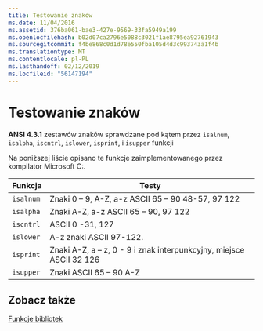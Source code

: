 ```yaml
---
title: Testowanie znaków
ms.date: 11/04/2016
ms.assetid: 376ba061-bae3-427e-9569-33fa5949a199
ms.openlocfilehash: b02d07ca2796e5088c3021f1ae8795ea92761943
ms.sourcegitcommit: f4be868c0d1d78e550fba105d4d3c993743a1f4b
ms.translationtype: MT
ms.contentlocale: pl-PL
ms.lasthandoff: 02/12/2019
ms.locfileid: "56147194"
---
```

# <a name="character-testing"></a>Testowanie znaków

**ANSI 4.3.1** zestawów znaków sprawdzane pod kątem przez `isalnum`, `isalpha`, `iscntrl`, `islower`, `isprint`, i `isupper` funkcji

Na poniższej liście opisano te funkcje zaimplementowanego przez kompilator Microsoft C:.

|Funkcja|Testy|
|--------------|---------------|
|`isalnum`|Znaki 0 – 9, A-Z, a-z ASCII 65 – 90 48-57, 97 122|
|`isalpha`|Znaki A-Z, a-z ASCII 65 – 90, 97 122|
|`iscntrl`|ASCII 0 -31, 127|
|`islower`|A-z znaki ASCII 97-122.|
|`isprint`|Znaki A-Z, a – z, 0 - 9 i znak interpunkcyjny, miejsce ASCII 32 126|
|`isupper`|Znaki ASCII 65 – 90 A-Z|

## <a name="see-also"></a>Zobacz także

[Funkcje bibliotek](../c-language/library-functions.md)
